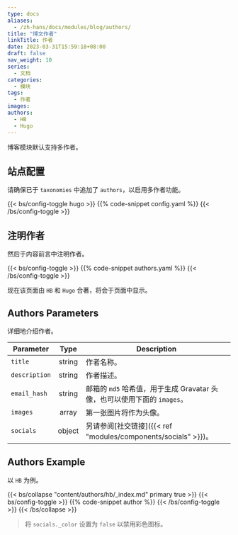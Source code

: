 ```yaml
---
type: docs
aliases:
  - /zh-hans/docs/modules/blog/authors/
title: "博文作者"
linkTitle: 作者
date: 2023-03-31T15:59:18+08:00
draft: false
nav_weight: 10
series:
  - 文档
categories:
  - 模块
tags:
  - 作者
images:
authors:
  - HB
  - Hugo
---
```


博客模块默认支持多作者。

<!--more-->

## 站点配置

请确保已于 `taxonomies` 中追加了 `authors`，以启用多作者功能。

{{< bs/config-toggle hugo >}}
{{% code-snippet config.yaml %}}
{{< /bs/config-toggle >}}

## 注明作者

然后于内容前言中注明作者。

{{< bs/config-toggle >}}
{{% code-snippet authors.yaml %}}
{{< /bs/config-toggle >}}

现在该页面由 `HB` 和 `Hugo` 合著，将会于页面中显示。

## Authors Parameters

详细地介绍作者。

| Parameter     |  Type  | Description                                                                |
| ------------- | :----: | -------------------------------------------------------------------------- |
| `title`       | string | 作者名称。                                                                 |
| `description` | string | 作者描述。                                                                 |
| `email_hash`  | string | 邮箱的 `md5` 哈希值，用于生成 Gravatar 头像，也可以使用下面的 `images`。 |
| `images`      | array  | 第一张图片将作为头像。                                                     |
| `socials`     | object | 另请参阅[社交链接]({{< ref "modules/components/socials" >}})。                   |

## Authors Example

以 `HB` 为例。

{{< bs/collapse "content/authors/hb/_index.md" primary true >}}
{{< bs/config-toggle >}}
{{% code-snippet author %}}
{{< /bs/config-toggle >}}
{{< /bs/collapse >}}

> 将 `socials._color` 设置为 `false` 以禁用彩色图标。
